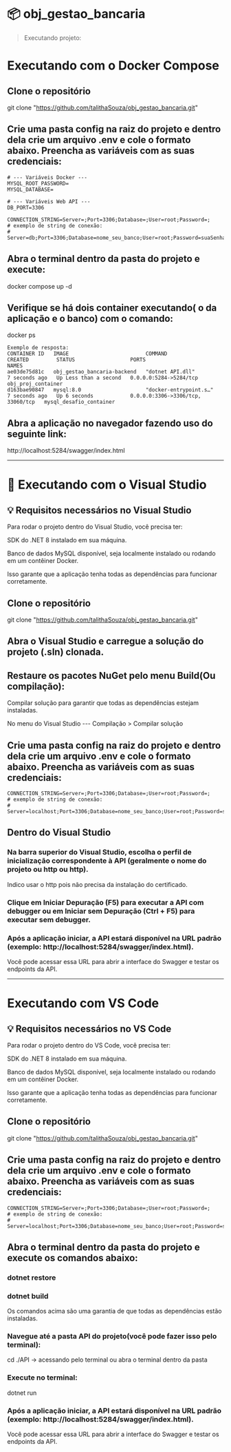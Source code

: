 # 📦 obj_gestao_bancaria

> Executando projeto:

# Executando com o Docker Compose

## Clone o repositório
git clone "https://github.com/talithaSouza/obj_gestao_bancaria.git"

## Crie uma pasta **config** na raiz do projeto e dentro dela crie um arquivo **.env** e cole o formato abaixo. Preencha as variáveis com as suas credenciais:

```env
# --- Variáveis Docker ---
MYSQL_ROOT_PASSWORD=
MYSQL_DATABASE=

# --- Variáveis Web API ---
DB_PORT=3306

CONNECTION_STRING=Server=;Port=3306;Database=;User=root;Password=;
# exemplo de string de conexão:
# Server=db;Port=3306;Database=nome_seu_banco;User=root;Password=suaSenha123!;
```

## Abra o terminal dentro da pasta do projeto e execute:
docker compose up -d

## Verifique se há dois container executando( o da aplicação e o banco) com o comando:
docker ps

```
Exemplo de resposta:
CONTAINER ID   IMAGE                         COMMAND                  CREATED         STATUS                  PORTS                               NAMES
ae03de75d81c   obj_gestao_bancaria-backend   "dotnet API.dll"         7 seconds ago   Up Less than a second   0.0.0.0:5284->5284/tcp              obj_proj_container
d163bae90847   mysql:8.0                     "docker-entrypoint.s…"   7 seconds ago   Up 6 seconds            0.0.0.0:3306->3306/tcp, 33060/tcp   mysql_desafio_container
```

## Abra a aplicação no navegador fazendo uso do seguinte link:
http://localhost:5284/swagger/index.html

----------------------

# 🚀 Executando com o Visual Studio

## 💡 Requisitos necessários no Visual Studio
Para rodar o projeto dentro do Visual Studio, você precisa ter:

SDK do .NET 8 instalado em sua máquina.

Banco de dados MySQL disponível, seja localmente instalado ou rodando em um contêiner Docker.

Isso garante que a aplicação tenha todas as dependências para funcionar corretamente.

## Clone o repositório
git clone "https://github.com/talithaSouza/obj_gestao_bancaria.git"

## Abra o Visual Studio e carregue a solução do projeto (.sln) clonada.

## Restaure os pacotes NuGet pelo menu Build(Ou compilação):
Compilar solução para garantir que todas as dependências estejam instaladas.

No menu do Visual Studio --- Compilação > Compilar solução

## Crie uma pasta **config** na raiz do projeto e dentro dela crie um arquivo **.env** e cole o formato abaixo. Preencha as variáveis com as suas credenciais:

```env
CONNECTION_STRING=Server=;Port=3306;Database=;User=root;Password=;
# exemplo de string de conexão:
# Server=localhost;Port=3306;Database=nome_seu_banco;User=root;Password=suaSenha123!;
```

## Dentro do Visual Studio

### Na barra superior do Visual Studio, escolha o perfil de inicialização correspondente à API (geralmente o nome do projeto ou http ou http). 
Indico usar o http pois não precisa da instalação do certificado.

### Clique em Iniciar Depuração (F5) para executar a API com debugger ou em Iniciar sem Depuração (Ctrl + F5) para executar sem debugger.

### Após a aplicação iniciar, a API estará disponível na URL padrão (exemplo: http://localhost:5284/swagger/index.html).
Você pode acessar essa URL para abrir a interface do Swagger e testar os endpoints da API.

----------------------

# Executando com VS Code

## 💡 Requisitos necessários no VS Code
Para rodar o projeto dentro do VS Code, você precisa ter:

SDK do .NET 8 instalado em sua máquina.

Banco de dados MySQL disponível, seja localmente instalado ou rodando em um contêiner Docker.

Isso garante que a aplicação tenha todas as dependências para funcionar corretamente.

## Clone o repositório
git clone "https://github.com/talithaSouza/obj_gestao_bancaria.git"

## Crie uma pasta **config** na raiz do projeto e dentro dela crie um arquivo **.env** e cole o formato abaixo. Preencha as variáveis com as suas credenciais:

```env
CONNECTION_STRING=Server=;Port=3306;Database=;User=root;Password=;
# exemplo de string de conexão:
# Server=localhost;Port=3306;Database=nome_seu_banco;User=root;Password=suaSenha123!;
```

## Abra o terminal dentro da pasta do projeto e execute os comandos abaixo:

### dotnet restore
### dotnet build
Os comandos acima são uma garantia de que todas as dependências estão instaladas.

### Navegue até a pasta API do projeto(você pode fazer isso pelo terminal):
cd ./API -> acessando pelo terminal ou abra o terminal dentro da pasta

### Execute no terminal:
dotnet run

### Após a aplicação iniciar, a API estará disponível na URL padrão (exemplo: http://localhost:5284/swagger/index.html).
Você pode acessar essa URL para abrir a interface do Swagger e testar os endpoints da API.





